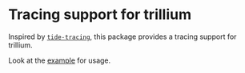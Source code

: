 # Tracing support for trillium

Inspired by [`tide-tracing`](https://github.com/eopb/tide-tracing), this package provides a tracing support for trillium.

Look at the [example](/examples/main.rs) for usage.
